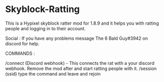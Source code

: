 # Skyblock-Ratting
This is a Hypixel skyblock ratter mod for 1.8.9 and it helps you with ratting people and logging in to their account.

Social :
If you have any problems message The 6 Bald Guy#3942 on discord for help.


COMMANDS : 

/connect  (Discord webhook) - This connects the rat with a your discord webhook. Remove the mod after and start ratting people with it.
/session (ssid) type the command and leave and rejoin

